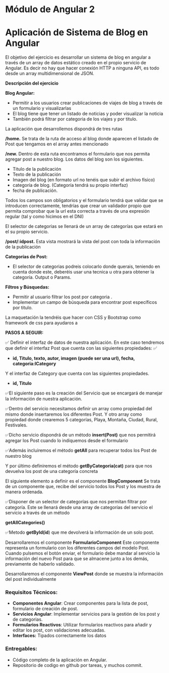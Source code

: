 # Módulo de Angular 2

# Aplicación de Sistema de Blog en Angular

El objetivo del ejercicio es desarrollar un sistema de blog en angular a través de un array de datos estático creado en el propio servicio de Angular. Es decir no hay que hacer conexión HTTP a ninguna API, es todo desde un array multidimensional de JSON.

**Descripción del ejercicio**

**Blog Angular:**

- Permitir a los usuarios crear publicaciones de viajes de blog a través de un formulario y visualizarlas
- El blog tiene que tener un listado de noticias y poder visualizar la noticia
- También podrá filtrar por categoria de los viajes y por titulo.

La aplicación que desarrollemos dispondrá de tres rutas

**/home.** Se trata de la ruta de acceso al blog donde aparecen el listado de Post que tengamos en el array antes mencionado

**/new.** Dentro de esta ruta encontramos el formulario que nos permita agregar post a nuestro blog. Los datos del blog son los siguientes.

- Titulo de la publicación
- Texto de la publicación
- Imagen del blog (en formato url no tenéis que subir el archivo físico)
- categoría de blog. (Categoría tendrá su propio interfaz)
- fecha de publicación.

Todos los campos son obligatorios y el formulario tendrá que validar que se introducen correctamente, tendrías que crear un validador propio que permita comprobar que la url esta correcta a través de una expresión regular (tal y como hicimos en el DNI)

El selector de categorias se llenará de un array de categorías que estará en el su propio servicio.

**/post/:idpost.** Esta vista mostrará la vista del post con toda la información de la publicación

**Categorías de Post:**

- El selector de categorias podreis colocarlo donde querais, teniendo en cuenta donde este, deberéis usar una tecnica u otra para obtener la categoría. Output o Params.

**Filtros y Búsquedas:**

- Permitir al usuario filtrar los post por categoria .
- Implementar un campo de búsqueda para encontrar post específicos por titulo.

La maquetación la tendréis que hacer con CSS y Bootstrap como framework de css para ayudaros a

**PASOS A SEGUIR:**

✅ Definir el interfaz de datos de nuestra aplicación. En este caso tendremos que definir el interfaz Post que cuenta con las siguientes propiedades:
✅
- **id, Titulo, texto, autor, imagen (puede ser una url), fecha, categoria:ICategory**

Y el interfaz de Category que cuenta con las siguientes propiedades.

- **id, Titulo**

✅El siguiente paso es la creación del Servicio que se encargará de manejar la información de nuestra aplicación.

✅Dentro del servicio necesitamos definir un array como propiedad del mismo donde insertaremos los diferentes Post. Y otro array como propiedad donde crearemos 5 categorías, Playa, Montaña, Ciudad, Rural, Festivales.

✅Dicho servicio dispondrá de un método **insert(Post)** que nos permitirá agregar los Post cuando lo indiquemos desde el formulario

✅Además incluiremos el método **getAll** para recuperar todos los Post de nuestro blog

Y por último definiremos el método **getByCategoria(cat)** para que nos devuelva los post de una categoría concreta

El siguiente elemento a definir es el componente **BlogComponent** Se trata de un componente que, recibe del servicio todos los Post y los muestra de manera ordenada.

✅Disponer de un selector de categorías que nos permitan filtrar por categoría. Este se llenará desde una array de categorías del servicio el servicio a través de un método

**getAllCategories()**

✅Metodo **getById(id**) que me devolverá la información de un solo post.

Desarrollaremos el componente **FormularioComponent** Este componente representa un formulario con los diferentes campos del modelo Post. Cuando pulsemos el botón enviar, el formulario debe mandar al servicio la información del nuevo Post para que se almacene junto a los demás, previamente de haberlo validado.

Desarrollaremos el componente **ViewPost** donde se muestra la información del post individualmente

### **Requisitos Técnicos:**

- **Componentes Angular**: Crear componentes para la lista de post, formulario de creación de post.
- **Servicios Angular**: Implementar servicios para la gestión de los post y de categorias.
- **Formularios Reactivos**: Utilizar formularios reactivos para añadir y editar los post, con validaciones adecuadas.
- **Interfaces:** Tipados correctamente los datos

### **Entregables:**

- Código completo de la aplicación en Angular.
- Repositorio de codigo en github por tareas, y muchos commit.

